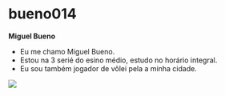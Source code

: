 # bueno014
**Miguel Bueno**

- Eu me chamo Miguel Bueno.
- Estou na 3 serié do esino médio, estudo no horário integral.
- Eu sou também jogador de vôlei pela a minha cidade.

![](https://media1.tenor.com/m/KOMN72qhJ-sAAAAC/haikyuu-hinata.gif)

